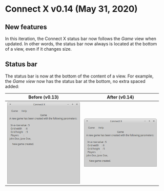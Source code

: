 # Connect X v0.14 (May 31, 2020)

## New features

In this iteration, the Connect X status bar now follows the _Game_ view when updated. In other words, the status bar now always is located at the bottom of a view, even if it changes size.


## Status bar

The status bar is now at the bottom of the content of a view. For example, the _Game view_ now has the status bar at the bottom, no extra spaced added:

|       Before (v0.13)        |      After (v0.14)        |
| :-------------------------: | :-----------------------: |
| ![Before](./viewBefore.png) | ![After](./viewAfter.png) |